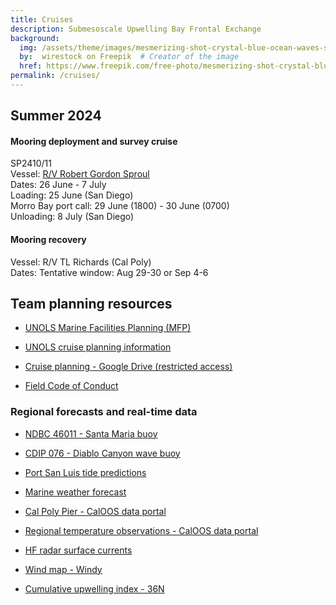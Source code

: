 ```yaml
---
title: Cruises
description: Submesoscale Upwelling Bay Frontal Exchange
background:
  img: /assets/theme/images/mesmerizing-shot-crystal-blue-ocean-waves-smaller.png
  by:  wirestock on Freepik  # Creator of the image
  href: https://www.freepik.com/free-photo/mesmerizing-shot-crystal-blue-ocean-waves_17530073.htm#query=ocean%20background&position=3&from_view=keyword&trac
permalink: /cruises/
---
```


## Summer 2024

#### Mooring deployment and survey cruise

SP2410/11  
Vessel: [R/V Robert Gordon Sproul](https://scripps.ucsd.edu/ships/sproul)  
Dates: 26 June - 7 July  
Loading: 25 June (San Diego)  
Morro Bay port call: 29 June (1800) - 30 June (0700)  
Unloading: 8 July (San Diego)  

#### Mooring recovery

Vessel: R/V TL Richards (Cal Poly)  
Dates: Tentative window: Aug 29-30 or Sep 4-6

## Team planning resources

* [UNOLS Marine Facilities Planning (MFP)](https://mfp.us/)

* [UNOLS cruise planning information](https://www.unols.org/vessel-schedules/cruise-planning-information)

* [Cruise planning - Google Drive (restricted access)](https://drive.google.com/drive/folders/1qpKtVWYhwcbYkcDVA9oJ97laUhW7snCm?usp=sharing)

* [Field Code of Conduct](https://subfex.github.io/code-of-conduct/)

### Regional forecasts and real-time data

* [NDBC 46011 - Santa Maria buoy](https://www.ndbc.noaa.gov/station_page.php?station=46011)

* [CDIP 076 - Diablo Canyon wave buoy](https://cdip.ucsd.edu/m/products/summary/?stn=076p1)

* [Port San Luis tide predictions](https://tidesandcurrents.noaa.gov/noaatidepredictions.html?id=9412110&units=standard&bdate=20240626&edate=20240708&timezone=LST/LDT&clock=12hour&datum=MLLW&interval=hilo&action=dailychart)

* [Marine weather forecast](https://marine.weather.gov/MapClick.php?zoneid=PZZ645)

* [Cal Poly Pier - CalOOS data portal](https://data.caloos.org/?&sensor_version=v2#metadata/103545/station/data)

* [Regional temperature observations - CalOOS data portal](https://data.caloos.org/?ls=kr6s5Iwz#data/1)

* [HF radar surface currents](https://cordc.ucsd.edu/projects/hfrnet/?zm=11&ll=35.06055,-120.888568&prod=a_2km&rng=0,50&cb=4&us=100&o_sp=0&o_o=0&o_sl=0)

* [Wind map - Windy](https://www.windy.com/?35.027,-120.726,10)

* [Cumulative upwelling index - 36N](/pages/images/cui_36N_updated.png)